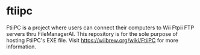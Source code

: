 # ftiipc
FtiiPC is a project where users can connect their computers to Wii Ftpii FTP servers thru FileManagerAI.
This repository is for the sole purpose of hosting FtiiPC's EXE file. Visit https://wiibrew.org/wiki/FtiiPC for more information.
